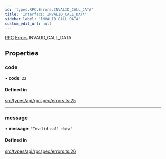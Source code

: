 ```yaml
---
id: 'types.RPC.Errors.INVALID_CALL_DATA'
title: 'Interface: INVALID_CALL_DATA'
sidebar_label: 'INVALID_CALL_DATA'
custom_edit_url: null
---
```


[RPC](../namespaces/types.RPC.md).[Errors](../namespaces/types.RPC.Errors.md).INVALID_CALL_DATA

## Properties

### code

• **code**: `22`

#### Defined in

[src/types/api/rpcspec/errors.ts:25](https://github.com/starknet-io/starknet.js/blob/v5.24.2/src/types/api/rpcspec/errors.ts#L25)

---

### message

• **message**: `"Invalid call data"`

#### Defined in

[src/types/api/rpcspec/errors.ts:26](https://github.com/starknet-io/starknet.js/blob/v5.24.2/src/types/api/rpcspec/errors.ts#L26)
